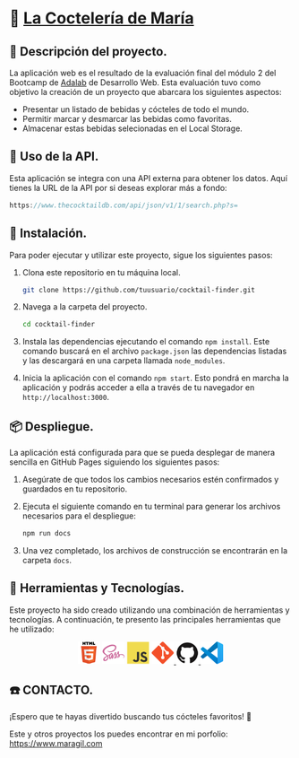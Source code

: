 # :tropical_drink: [La Coctelería de María](https://cocktail-finder.maragil.com/)


## 	📝 Descripción del proyecto.

La aplicación web es el resultado de la evaluación final del módulo 2 del Bootcamp de [Adalab](https://adalab.es/) de Desarrollo Web.
Esta evaluación tuvo como objetivo la creación de un proyecto que abarcara los siguientes aspectos:

- Presentar un listado de bebidas y cócteles de todo el mundo.
- Permitir marcar y desmarcar las bebidas como favoritas.
- Almacenar estas bebidas selecionadas en el Local Storage.

## 💠 Uso de la API.

Esta aplicación se integra con una API externa para obtener los datos. Aquí tienes la URL de la API por si deseas explorar más a fondo:
```js
https://www.thecocktaildb.com/api/json/v1/1/search.php?s=
```

## 🚀 Instalación.

Para poder ejecutar y utilizar este proyecto, sigue los siguientes pasos:

1. Clona este repositorio en tu máquina local.
   ```bash
   git clone https://github.com/tuusuario/cocktail-finder.git
   ```
2. Navega a la carpeta del proyecto.
   ```bash
   cd cocktail-finder
   ```
3. Instala las dependencias ejecutando el comando `npm install`. Este comando buscará en el archivo `package.json` las dependencias listadas y las descargará en una carpeta llamada `node_modules`.

4. Inicia la aplicación con el comando `npm start`. Esto pondrá en marcha la aplicación y podrás acceder a ella a través de tu navegador en `http://localhost:3000`.
   
## 📦 Despliegue.

La aplicación está configurada para que se pueda desplegar de manera sencilla en GitHub Pages siguiendo los siguientes pasos:
  1. Asegúrate de que todos los cambios necesarios estén confirmados y guardados en tu repositorio.
  2. Ejecuta el siguiente comando en tu terminal para generar los archivos necesarios para el despliegue:
     
     ```bash
     npm run docs
     
     ```
  3. Una vez completado, los archivos de construcción se encontrarán en la carpeta `docs`.


## 🔩 Herramientas y Tecnologías.

Este proyecto ha sido creado utilizando una combinación de herramientas y tecnologías. A continuación, te presento las principales herramientas que he utilizado:

<p align= 'center'>
<a href="https://www.w3schools.com/html/" target="_blank" rel="noreferrer"><img src="https://raw.githubusercontent.com/devicons/devicon/master/icons/html5/html5-original-wordmark.svg" alt="html5" width="40" height="40"/></a>
<a href="https://sass-lang.com" target="_blank" rel="noreferrer"><img src="https://raw.githubusercontent.com/devicons/devicon/master/icons/sass/sass-original.svg" alt="sass" width="40" height="40"/></a>
<a href="https://developer.mozilla.org/en-US/docs/Web/JavaScript" target="_blank" rel="noreferrer"> <img src="https://raw.githubusercontent.com/devicons/devicon/master/icons/javascript/javascript-original.svg" alt="javascript" width="40" height="40"/></a> 
 <a href="https://git-scm.com/" target="_blank" rel="noreferrer"> <img src="https://raw.githubusercontent.com/devicons/devicon/master/icons/git/git-original.svg" alt="git" width="40" height="40"/> </a>
 <a href="https://github.com/" target="_blank" rel="noreferrer"> <img src="https://raw.githubusercontent.com/devicons/devicon/master/icons/github/github-original.svg" width="40" height="40"/> </a> 
 <a href="https://code.visualstudio.com/" target="_blank" rel="noreferrer"> <img src="https://raw.githubusercontent.com/devicons/devicon/master/icons/vscode/vscode-original.svg" alt="vscode" width="40" height="40"/> </a>
</p>


## ☎️ CONTACTO.
¡Espero que te hayas divertido buscando tus cócteles favoritos! 💚

Este y otros proyectos los puedes encontrar en mi porfolio: <https://www.maragil.com> 
